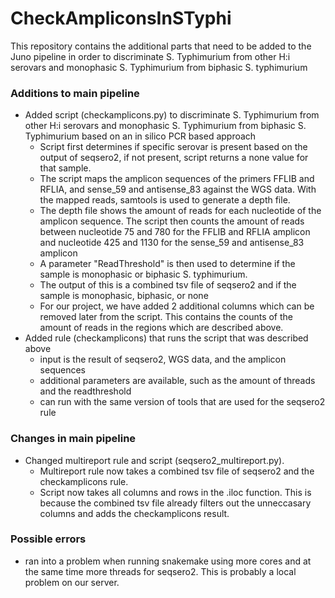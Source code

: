 # CheckAmpliconsInSTyphi
This repository contains the additional parts that need to be added to the Juno pipeline in order to discriminate S. Typhimurium from other H:i serovars and monophasic S. Typhimurium from biphasic S. typhimurium

### Additions to main pipeline
- Added script (checkamplicons.py) to discriminate S. Typhimurium from other H:i serovars and monophasic S. Typhimurium from biphasic S. Typhimurium based on an in silico PCR based approach
  - Script first determines if specific serovar is present based on the output of seqsero2, if not present, script returns a none value for that sample.
  - The script maps the amplicon sequences of the primers FFLIB and RFLIA, and sense_59 and antisense_83 against the WGS data. With the mapped reads, samtools is used to generate a depth file. 
  - The depth file shows the amount of reads for each nucleotide of the amplicon sequence. The script then counts the amount of reads between nucleotide 75 and 780 for the FFLIB and RFLIA amplicon and nucleotide 425 and 1130 for the sense_59 and antisense_83 amplicon
  - A parameter "ReadThreshold" is then used to determine if the sample is monophasic or biphasic S. typhimurium.
  - The output of this is a combined tsv file of seqsero2 and if the sample is monophasic, biphasic, or none
  - For our project, we have added 2 additional columns which can be removed later from the script. This contains the counts of the amount of reads in the regions which are described above.
- Added rule (checkamplicons) that runs the script that was described above
  - input is the result of seqsero2, WGS data, and the amplicon sequences
  - additional parameters are available, such as the amount of threads and the readthreshold
  - can run with the same version of tools that are used for the seqsero2 rule

### Changes in main pipeline
- Changed multireport rule and script (seqsero2_multireport.py). 
    - Multireport rule now takes a combined tsv file of seqsero2 and the checkamplicons rule.
    - Script now takes all columns and rows in the .iloc function. This is because the combined tsv file already filters out the unneccasary columns and adds the checkamplicons result.

### Possible errors
- ran into a problem when running snakemake using more cores and at the same time more threads for seqsero2. This is probably a local problem on our server.
